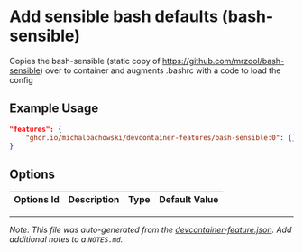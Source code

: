
# Add sensible bash defaults (bash-sensible)

Copies the bash-sensible (static copy of https://github.com/mrzool/bash-sensible) over to container and augments .bashrc with a code to load the config

## Example Usage

```json
"features": {
    "ghcr.io/michalbachowski/devcontainer-features/bash-sensible:0": {}
}
```

## Options

| Options Id | Description | Type | Default Value |
|-----|-----|-----|-----|




---

_Note: This file was auto-generated from the [devcontainer-feature.json](https://github.com/michalbachowski/devcontainer-features/blob/main/src/bash-sensible/devcontainer-feature.json).  Add additional notes to a `NOTES.md`._
